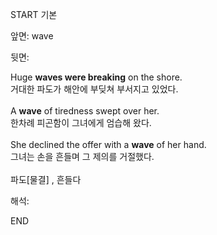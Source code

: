 START
기본

앞면:
wave


뒷면:
<div>Huge <b>waves were breaking</b> on the shore. </div><div>거대한 파도가 해안에 부딪쳐 부서지고 있었다.</div><div><br></div><div><div>A <strong>wave</strong> of tiredness swept over her. </div><div><div>한차례 피곤함이 그녀에게 엄습해 왔다.</div></div></div><div><br></div><div><div><div>She declined the offer with a <b>wave</b> of her hand. </div><div>그녀는 손을 흔들며 그 제의를 거절했다.</div></div></div><div><br></div><div>파도[물결] , 흔들다</div>


해석:
<!--ID: 1746614454950-->
END
